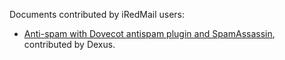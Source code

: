 
Documents contributed by iRedMail users:

* [Anti-spam with Dovecot antispam plugin and SpamAssassin](https://forum.iredmail.org/topic8169-iredmail-support-antispam-via-dovecot-and-spamassassin.html), contributed by Dexus.
